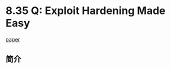 # 8.35 Q: Exploit Hardening Made Easy

[paper](http://static.usenix.org/legacy/events/sec11/tech/full_papers/Schwartz.pdf)

## 简介
